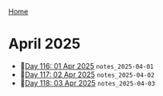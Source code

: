 [Home](../../main.md)

# April 2025

- 📝[Day 116: 01 Apr 2025](./04/notes_2025-04-01.md) `notes_2025-04-01`
- 📝[Day 117: 02 Apr 2025](./04/notes_2025-04-02.md) `notes_2025-04-02`
- 📝[Day 118: 03 Apr 2025](./04/notes_2025-04-03.md) `notes_2025-04-03`
